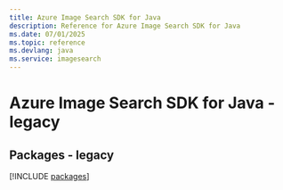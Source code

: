 ```yaml
---
title: Azure Image Search SDK for Java
description: Reference for Azure Image Search SDK for Java
ms.date: 07/01/2025
ms.topic: reference
ms.devlang: java
ms.service: imagesearch
---
```

# Azure Image Search SDK for Java - legacy
## Packages - legacy
[!INCLUDE [packages](image-search-index.md)]